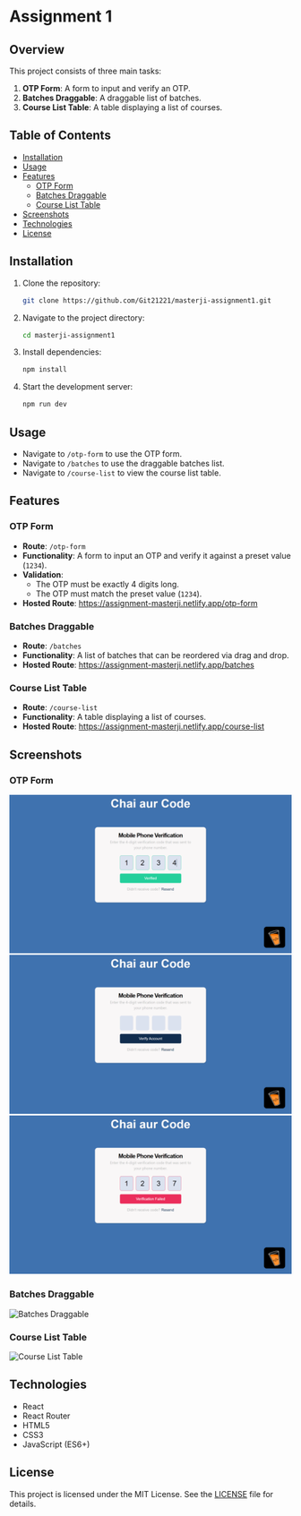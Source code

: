 # Assignment 1

## Overview

This project consists of three main tasks:
1. **OTP Form**: A form to input and verify an OTP.
2. **Batches Draggable**: A draggable list of batches.
3. **Course List Table**: A table displaying a list of courses.

## Table of Contents
- [Installation](#installation)
- [Usage](#usage)
- [Features](#features)
  - [OTP Form](#otp-form)
  - [Batches Draggable](#batches-draggable)
  - [Course List Table](#course-list-table)
- [Screenshots](#screenshots)
- [Technologies](#technologies)
- [License](#license)

## Installation

1. Clone the repository:
    ```sh
    git clone https://github.com/Git21221/masterji-assignment1.git
    ```
2. Navigate to the project directory:
    ```sh
    cd masterji-assignment1
    ```
3. Install dependencies:
    ```sh
    npm install
    ```
4. Start the development server:
    ```sh
    npm run dev
    ```

## Usage

- Navigate to `/otp-form` to use the OTP form.
- Navigate to `/batches` to use the draggable batches list.
- Navigate to `/course-list` to view the course list table.

## Features

### OTP Form

- **Route**: `/otp-form`
- **Functionality**: A form to input an OTP and verify it against a preset value (`1234`).
- **Validation**:
  - The OTP must be exactly 4 digits long.
  - The OTP must match the preset value (`1234`).
- **Hosted Route**: https://assignment-masterji.netlify.app/otp-form

### Batches Draggable

- **Route**: `/batches`
- **Functionality**: A list of batches that can be reordered via drag and drop.
- **Hosted Route**: https://assignment-masterji.netlify.app/batches

### Course List Table

- **Route**: `/course-list`
- **Functionality**: A table displaying a list of courses.
- **Hosted Route**: https://assignment-masterji.netlify.app/course-list

## Screenshots

### OTP Form
![OTP Form](public/image.png)
![OTP Form Validation](public/image2.png)
![OTP Form Success](public/image3.png)

### Batches Draggable
![Batches Draggable](public/batches.png)

### Course List Table
![Course List Table](public/course-list.png)

## Technologies

- React
- React Router
- HTML5
- CSS3
- JavaScript (ES6+)

## License

This project is licensed under the MIT License. See the [LICENSE](LICENSE) file for details.
